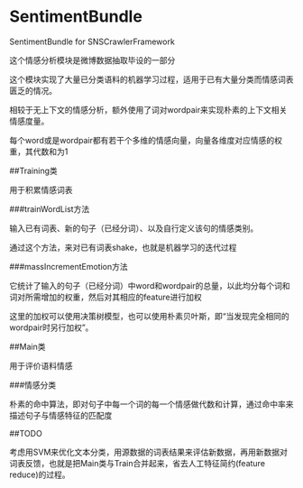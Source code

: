 SentimentBundle
===============

SentimentBundle for SNSCrawlerFramework

这个情感分析模块是微博数据抽取毕设的一部分

这个模块实现了大量已分类语料的机器学习过程，适用于已有大量分类而情感词表匮乏的情况。

相较于无上下文的情感分析，额外使用了词对wordpair来实现朴素的上下文相关情感度量。

每个word或是wordpair都有若干个多维的情感向量，向量各维度对应情感的权重，其代数和为1

##Training类

用于积累情感词表

###trainWordList方法

输入已有词表、新的句子（已经分词）、以及自行定义该句的情感类别。

通过这个方法，来对已有词表shake，也就是机器学习的迭代过程

###massIncrementEmotion方法

它统计了输入的句子（已经分词）中word和wordpair的总量，以此均分每个词和词对所需增加的权重，然后对其相应的feature进行加权

这里的加权可以使用决策树模型，也可以使用朴素贝叶斯，即“当发现完全相同的wordpair时另行加权”。



##Main类

用于评价语料情感

###情感分类

朴素的命中算法，即对句子中每一个词的每一个情感做代数和计算，通过命中率来描述句子与情感特征的匹配度

##TODO

考虑用SVM来优化文本分类，用源数据的词表结果来评估新数据，再用新数据对词表反馈，也就是把Main类与Train合并起来，省去人工特征简约(feature reduce)的过程。

